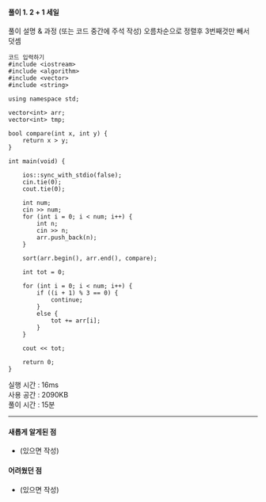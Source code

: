 #### 풀이 1. 2 + 1 세일

풀이 설명 & 과정 (또는 코드 중간에 주석 작성)
오름차순으로 정렬후 3번째것만 빼서 덧셈
```
코드 입력하기
#include <iostream>
#include <algorithm>
#include <vector>
#include <string>

using namespace std;

vector<int> arr;
vector<int> tmp;

bool compare(int x, int y) {
	return x > y;
}

int main(void) {

	ios::sync_with_stdio(false);
	cin.tie(0);
	cout.tie(0);

	int num;
	cin >> num;
	for (int i = 0; i < num; i++) {
		int n;
		cin >> n;
		arr.push_back(n);
	}

	sort(arr.begin(), arr.end(), compare);

	int tot = 0;

	for (int i = 0; i < num; i++) {
		if ((i + 1) % 3 == 0) {
			continue;
		}
		else {
			tot += arr[i];
		}
	}

	cout << tot;

	return 0;
}
```
실행 시간 : 16ms    
사용 공간 : 2090KB  
풀이 시간 : 15분  

--- 

#### 새롭게 알게된 점
  + (있으면 작성)

#### 어려웠던 점
  + (있으면 작성)
